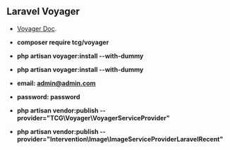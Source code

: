 ## Laravel Voyager

-   [Voyager Doc](https://voyager.devdojo.com/).

-   **composer require tcg/voyager**
-   **php artisan voyager:install --with-dummy**
-   **php artisan voyager:install --with-dummy**
-   **email: admin@admin.com**
-   **password: password**
-   **php artisan vendor:publish --provider="TCG\Voyager\VoyagerServiceProvider"**
-   **php artisan vendor:publish --provider="Intervention\Image\ImageServiceProviderLaravelRecent"**
